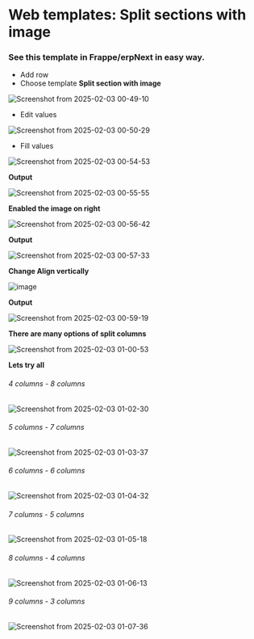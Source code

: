 # Web templates: Split sections with image

### See this template in Frappe/erpNext in easy way.

* Add row
* Choose template **Split section with image**

![Screenshot from 2025-02-03 00-49-10](https://github.com/user-attachments/assets/ebd8910e-5f88-4eb7-8ed1-39f2ab24a4a4)

* Edit values

![Screenshot from 2025-02-03 00-50-29](https://github.com/user-attachments/assets/a2e1175f-3609-487d-8307-25e6e158d940)

* Fill values

![Screenshot from 2025-02-03 00-54-53](https://github.com/user-attachments/assets/2fec1e20-02fc-4f0f-aff8-5bb644d6386f)

**Output**

![Screenshot from 2025-02-03 00-55-55](https://github.com/user-attachments/assets/a9e8d7db-f82e-4426-b15a-56c4d278f6a2)

**Enabled the image on right**

![Screenshot from 2025-02-03 00-56-42](https://github.com/user-attachments/assets/726da442-bea1-4787-8929-71e6afdcc2ed)

**Output**

![Screenshot from 2025-02-03 00-57-33](https://github.com/user-attachments/assets/3608d4dc-b754-4dab-b084-9f4ff847d5e4)

**Change Align vertically**

![image](https://github.com/user-attachments/assets/03a15baf-c782-4032-8aa2-8aeb8ce3850d)

**Output**

![Screenshot from 2025-02-03 00-59-19](https://github.com/user-attachments/assets/a395a6a7-eca8-4f25-8122-048840ce18e9)

**There are many options of split columns**

![Screenshot from 2025-02-03 01-00-53](https://github.com/user-attachments/assets/73636361-e6b3-44ba-98ea-b7b2feba3f01)

**Lets try all**

###### 4 columns - 8 columns

![Screenshot from 2025-02-03 01-02-30](https://github.com/user-attachments/assets/5114f85f-b7c2-4993-8c44-30a144e599df)

###### 5 columns - 7 columns

![Screenshot from 2025-02-03 01-03-37](https://github.com/user-attachments/assets/9b0d8b2d-0a7e-4ca7-a07d-ab0937db3ab4)

###### 6 columns - 6 columns

![Screenshot from 2025-02-03 01-04-32](https://github.com/user-attachments/assets/339173a1-6d44-43d4-93a1-3d62a378743f)

###### 7 columns - 5 columns

![Screenshot from 2025-02-03 01-05-18](https://github.com/user-attachments/assets/2171af4d-5500-4e86-9922-65e461a612db)

###### 8 columns - 4 columns

![Screenshot from 2025-02-03 01-06-13](https://github.com/user-attachments/assets/e6265482-e6a7-4717-b8b7-d2f660513b9e)

###### 9 columns - 3 columns

![Screenshot from 2025-02-03 01-07-36](https://github.com/user-attachments/assets/5d0c6c62-344b-4b4d-929f-5ec133b508f4)
